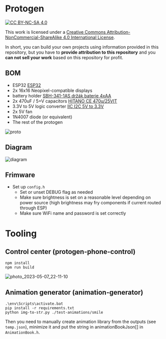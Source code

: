 # Protogen

[![CC BY-NC-SA 4.0][cc-by-nc-sa-image]][cc-by-nc-sa]

This work is licensed under a
[Creative Commons Attribution-NonCommercial-ShareAlike 4.0 International License][cc-by-nc-sa]. 

In short, you can build your own projects using information provided in this repository, but you have to **provide attribution to this repository** and you **can not sell your work** based on this repository for profit.

[cc-by-nc-sa]: http://creativecommons.org/licenses/by-nc-sa/4.0/
[cc-by-nc-sa-image]: https://licensebuttons.net/l/by-nc-sa/4.0/88x31.png
[cc-by-nc-sa-shield]: https://img.shields.io/badge/License-CC%20BY--NC--SA%204.0-lightgrey.svg



## BOM

- ESP32 [ESP32](https://dratek.cz/arduino/1581-esp-32s-esp32-esp8266-development-board-2.4ghz-dual-mode-wifi-bluetooth-antenna-module.html)
- 2x 16x16 Neopixel-compatible displays
- battery holder [SBH-341-1AS držák baterie 4xAA](https://www.gme.cz/v/1506924/sbh-341-1as-drzak-baterie-4xaa)
- 2x 470uF / 5+V capacitors [HITANO CE 470u/25VIT](https://www.gme.cz/v/1485865/hitano-ce-470u-25vit-hit-exr-10x16-rm5-bulk-elektrolyticky-kondenzator)
- 3.3V to 5V logic converter [IIC I2C 5V to 3.3V](https://dratek.cz/arduino/1481-iic-i2c-5v-na-3.3v-obousmerny-prevodnik-logicke-urovne.html)
- 2x 5V fan
- 1N4007 diode (or equivalent)
- The rest of the protogen

![proto](https://user-images.githubusercontent.com/8028882/236701038-a80ce5f3-3012-4528-be68-1b71acf7782d.gif)

## Diagram
![diagram](https://github.com/kiraacorsac/protogen/assets/8028882/d177aa28-e766-4fdc-973f-950d4ff4e7b6)



## Frimware

- Set up `config.h`
  - Set or unset DEBUG flag as needed
  - Make sure brightness is set on a reasonable level depending on power source (high brightness may fry components if current routed through ESP)
  - Make sure WiFi name and password is set correctly

# Tooling

## Control center (protogen-phone-control)
    npm install
    npm run build
    
![photo_2023-05-07_22-11-10](https://user-images.githubusercontent.com/8028882/236700550-8f14f148-c867-41c7-8a31-d43c892e0fd3.jpg)

## Animation generator (animation-generator)
    .\env\Scripts\activate.bat
    pip install -r requirements.txt
    python img-to-str.py ./test-animations/smile
    
Then you need to manually create animation library from the outputs (see `temp.json`), minimize it and put the string in animationBookJson[] in `AnimationBook.h`. 
